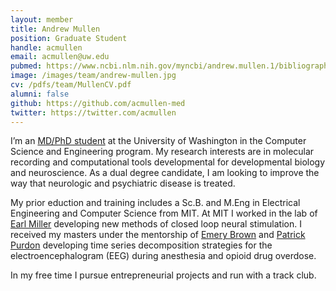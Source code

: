 ```yaml
---
layout: member
title: Andrew Mullen
position: Graduate Student
handle: acmullen
email: acmullen@uw.edu
pubmed: https://www.ncbi.nlm.nih.gov/myncbi/andrew.mullen.1/bibliography/public/
image: /images/team/andrew-mullen.jpg
cv: /pdfs/team/MullenCV.pdf
alumni: false
github: https://github.com/acmullen-med
twitter: https://twitter.com/acmullen
---
```


I’m an [MD/PhD student](http://mstp.washington.edu) at the University of Washington in the Computer Science and Engineering program. My research interests are in molecular recording and computational tools developmental for developmental biology and neuroscience. As a dual degree candidate, I am looking to improve the way that neurologic and psychiatric disease is treated.

My prior eduction and training includes a Sc.B. and M.Eng in Electrical Engineering and Computer Science from MIT. At MIT I worked in the lab of [Earl Miller](https://ekmillerlab.mit.edu) developing new methods of closed loop neural stimulation. I received my masters under the mentorship of [Emery Brown](https://www.neurostat.mit.edu) and [Patrick Purdon](https://purdonlab.mgh.harvard.edu) developing time series decomposition strategies for the electroencephalogram (EEG) during anesthesia and opioid drug overdose.

In my free time I pursue entrepreneurial projects and run with a track club.